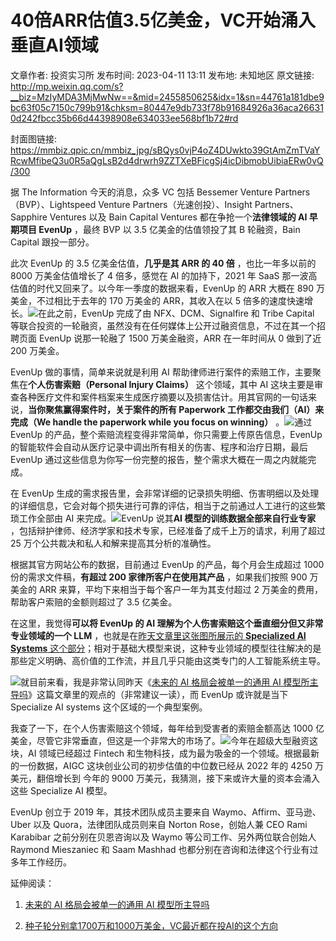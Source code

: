 # 40倍ARR估值3.5亿美金，VC开始涌入垂直AI领域

文章作者: 投资实习所
发布时间: 2023-04-11 13:11
发布地: 未知地区
原文链接: http://mp.weixin.qq.com/s?__biz=MzIyMDA3MjMwNw==&mid=2455850625&idx=1&sn=44761a181dbe9bc63f05c7150c799b91&chksm=80447e9db733f78b91684926a36aca266310d242fbcc35b66d44398908e634033ee568bf1b72#rd

封面图链接: https://mmbiz.qpic.cn/mmbiz_jpg/sBQys0vjP4oZ4DUwkto39GtAmZmTVaYRcwMfibeQ3u0R5aQgLsB2d4drwrh9ZZTXeBFicgSj4icDibmobUibiaERw0vQ/300

据 The Information 今天的消息，众多 VC 包括 Bessemer Venture Partners（BVP）、Lightspeed
Venture Partners（光速创投）、Insight Partners、Sapphire Ventures 以及 Bain Capital
Ventures 都在争抢一个**法律领域的 AI 早期项目 EvenUp** ，最终 BVP 以 3.5 亿美金的估值领投了其 B 轮融资，Bain
Capital 跟投一部分。

此次 EvenUp 的 3.5 亿美金估值，**几乎是其 ARR 的 40 倍** ，也比一年多以前的 8000 万美金估值增长了 4 倍多，感觉在 AI
的加持下，2021 年 SaaS 那一波高估值的时代又回来了。以今年一季度的数据来看，EvenUp 的 ARR 大概在 890 万美金，不过相比于去年的
170 万美金的 ARR，其收入在以 5
倍多的速度快速增长。![](https://mmbiz.qpic.cn/mmbiz_jpg/sBQys0vjP4oZ4DUwkto39GtAmZmTVaYREyag2jiaMpdibEicwlZy5ZudKwwf80EIqIW4z2MAZsZgYnt4CLzlMG4BA/640?wx_fmt=jpeg)在此之前，EvenUp
完成了由 NFX、DCM、Signalfire 和 Tribe Capital
等联合投资的一轮融资，虽然没有在任何媒体上公开过融资信息，不过在其一个招聘页面 EvenUp 说那一轮融了 1500 万美金融资，ARR 在一年时间从 0
做到了近 200 万美金。

EvenUp 做的事情，简单来说就是利用 AI 帮助律师进行案件的索赔工作，主要聚焦在**个人伤害索赔（Personal Injury Claims）**
这个领域，其中 AI 这块主要是审查各种医疗文件和案件档案来生成医疗摘要以及损害估计。用其官网的一句话来说，**当你聚焦赢得案件时，关于案件的所有
Paperwork 工作都交由我们（AI）来完成（We handle the paperwork while you focus on winning）**
。![](https://mmbiz.qpic.cn/mmbiz_jpg/sBQys0vjP4oZ4DUwkto39GtAmZmTVaYRI6fkzD69pt8jRJ5nQnP8FYasWOAcRRzeQQQOe8Kx6uH54E1sv0ldHw/640?wx_fmt=jpeg)通过
EvenUp 的产品，整个索赔流程变得非常简单，你只需要上传原告信息，EvenUp 的智能软件会自动从医疗记录中调出所有相关的伤害、程序和治疗日期，最后
EvenUp 通过这些信息为你写一份完整的报告，整个需求大概在一周之内就能完成。

在 EvenUp
生成的需求报告里，会非常详细的记录损失明细、伤害明细以及处理的详细信息，它会对每个损失进行可靠的评估，相当于之前通过人工进行的这些繁琐工作全部由 AI
来完成。![](https://mmbiz.qpic.cn/mmbiz_jpg/sBQys0vjP4oZ4DUwkto39GtAmZmTVaYRgkbJrNDRlHoy7MrfGQ30ibbb1gtR7Nugj9fNsyJcEvupItMc9P2vUHA/640?wx_fmt=jpeg)EvenUp
说其**AI 模型的训练数据全部来自行业专家** ，包括辩护律师、经济学家和技术专家，已经准备了成千上万的请求，利用了超过 25
万个公共裁决和私人和解来提高其分析的准确性。

根据其官方网站公布的数据，目前通过 EvenUp 的产品，每个月会生成超过 1000 份的需求文件稿，**有超过 200 家律所客户在使用其产品**
，如果我们按照 900 万美金的 ARR 来算，平均下来相当于每个客户一年为其支付超过 2 万美金的费用，帮助客户索赔的金额则超过了 3.5 亿美金。

在这里，我觉得**可以将 EvenUp 的 AI 理解为个人伤害索赔这个垂直细分但又非常专业领域的一个 LLM** ，也就是在[昨天文章里这张图所展示的
**Specialized AI Systems**
这个部分](http://mp.weixin.qq.com/s?__biz=MzIyMDA3MjMwNw==&mid=2455850616&idx=1&sn=efbef90b87a77c8b0edd7f64150c25d8&chksm=80447e64b733f772ec9c6071de219b3a8f917430bf750b6d78055e48bd6d1f90b430a359cf74&scene=21#wechat_redirect)；相对于基础大模型来说，这种专业领域的模型往往解决的是那些定义明确、高价值的工作流，并且几乎只能由这类专门的人工智能系统主导。

  

![](https://mmbiz.qpic.cn/mmbiz_jpg/sBQys0vjP4oZ4DUwkto39GtAmZmTVaYRlvFA3lmfr1hlKI4xq1qaqTjT8rDT0vbUwd4icml8Ohq8dGicCK9xZ5Lg/640?wx_fmt=jpeg)就目前来看，我是非常认同昨天《[未来的
AI 格局会被单一的通用 AI
模型所主导吗](http://mp.weixin.qq.com/s?__biz=MzIyMDA3MjMwNw==&mid=2455850616&idx=1&sn=efbef90b87a77c8b0edd7f64150c25d8&chksm=80447e64b733f772ec9c6071de219b3a8f917430bf750b6d78055e48bd6d1f90b430a359cf74&scene=21#wechat_redirect)》这篇文章里的观点的（非常建议一读），而
EvenUp 或许就是当下 Specialize AI systems 这个区域的一个典型案例。

我查了一下，在个人伤害索赔这个领域，每年给到受害者的索赔金额高达 1000
亿美金，尽管它非常垂直，但这是一个非常大的市场了。![](https://mmbiz.qpic.cn/mmbiz_jpg/sBQys0vjP4oZ4DUwkto39GtAmZmTVaYRCibAh0ptaI2JVb0m3jR0NosnKe4ukBUXfA5BfafYQyEJGZ1T4sey1Hw/640?wx_fmt=jpeg)今年在超级大型融资这块，AI
领域已经超过 Fintech 和生物科技，成为最为吸金的一个领域。根据最新的一份数据，AIGC 这块创业公司的初步估值的中位数已经从 2022 年的
4250 万美元，翻倍增长到 今年的 9000 万美元，我猜测，接下来或许大量的资本会涌入这些 Specialize AI 模型。

EvenUp 创立于 2019 年，其技术团队成员主要来自 Waymo、Affirm、亚马逊、Uber 以及 Quora，法律团队成员则来自 Norton
Rose，创始人兼 CEO Rami Karabibar 之前分别在贝恩咨询以及 Waymo 等公司工作、另外两位联合创始人 Raymond
Mieszaniec 和 Saam Mashhad 也都分别在咨询和法律这个行业有过多年工作经历。

延伸阅读：

  1. [未来的 AI 格局会被单一的通用 AI 模型所主导吗](http://mp.weixin.qq.com/s?__biz=MzIyMDA3MjMwNw==&mid=2455850616&idx=1&sn=efbef90b87a77c8b0edd7f64150c25d8&chksm=80447e64b733f772ec9c6071de219b3a8f917430bf750b6d78055e48bd6d1f90b430a359cf74&scene=21#wechat_redirect)

  2. [种子轮分别拿1700万和1000万美金，VC最近都在投AI的这个方向](http://mp.weixin.qq.com/s?__biz=MzIyMDA3MjMwNw==&mid=2455850610&idx=1&sn=5404405df2e50d0b4f8271aded384271&chksm=80447e6eb733f778dee63bcdbc84cab5b1ea5e0c6c4e72423f36668546dd13524c73ee3f531a&scene=21#wechat_redirect)

  

